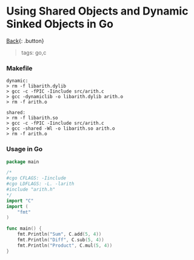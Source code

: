 # Using Shared Objects and Dynamic Sinked Objects in Go

[Back](../../../index.md#go){: .button}

> tags: go,c

### Makefile

```make
dynamic:
> rm -f libarith.dylib
> gcc -c -fPIC -Iinclude src/arith.c
> gcc -dynamiclib -o libarith.dylib arith.o
> rm -f arith.o

shared:
> rm -f libarith.so
> gcc -c -fPIC -Iinclude src/arith.c
> gcc -shared -Wl -o libarith.so arith.o
> rm -f arith.o
```

### Usage in Go

```go
package main

/*
#cgo CFLAGS: -Iinclude
#cgo LDFLAGS: -L. -larith
#include "arith.h"
*/
import "C"
import (
	"fmt"
)

func main() {
	fmt.Println("Sum", C.add(5, 4))
	fmt.Println("Diff", C.sub(5, 4))
	fmt.Println("Product", C.mul(5, 4))
}
```
